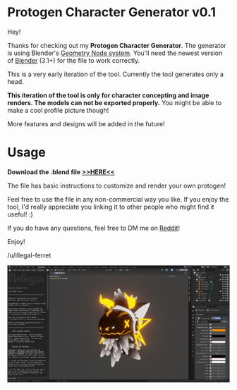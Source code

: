 # Protogen Character Generator v0.1

Hey! 

Thanks for checking out my **Protogen Character Generator**. The generator is using Blender's [Geometry Node system](https://docs.blender.org/manual/en/latest/modeling/geometry_nodes/index.html). You'll need the newest version of [Blender](https://www.blender.org/download/) (3.1+) for the file to work correctly.

This is a very early iteration of the tool. Currently the tool generates only a head.

**This iteration of the tool is only for character concepting and image renders. The models can not be exported properly.** You might be able to make a cool profile picture though!

More features and designs will be added in the future!


# Usage

**Download the .blend file [>>HERE<<](https://github.com/illegal-ferret/protogen-generator/raw/main/generator/proto_generator_0.1.blend)**

The file has basic instructions to customize and render your own protogen!

Feel free to use the file in any non-commercial way you like. If you enjoy the tool, I'd really appreciate you linking it to other people who might find it useful! :)

If you do have any questions, feel free to DM me on [Reddit](https://www.reddit.com/user/illegal-ferret/)!

Enjoy!

/u/illegal-ferret


![proot](/media/ui.png)
